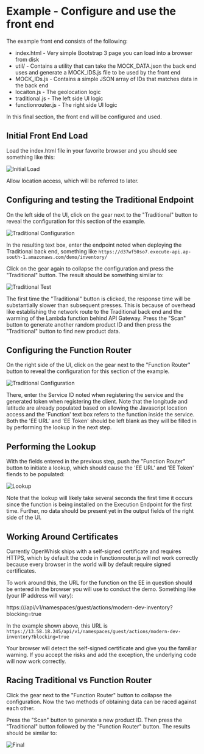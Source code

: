# Example - Configure and use the front end

The example front end consists of the following:

* index.html - Very simple Bootstrap 3 page you can load into a browser from disk
* util/ - Contains a utility that can take the MOCK_DATA.json the back end uses and generate a MOCK_IDS.js file to be used by the front end
* MOCK_IDs.js - Contains a simple JSON array of IDs that matches data in the back end
* locaiton.js - The geolocation logic
* traditional.js - The left side UI logic
* functionrouter.js - The right side UI logic

In this final section, the front end will be configured and used.

## Initial Front End Load
Load the index.html file in your favorite browser and you should see something like this:

![Initial Load](/img/initload.jpg)

Allow location access, which will be referred to later.

## Configuring and testing the Traditional Endpoint
On the left side of the UI, click on the gear next to the "Traditional" button to reveal the configuration for this section of the example.

![Traditional Configuration](/img/traditional.jpg)

In the resulting text box, enter the endpoint noted when deploying the Traditional back end, something like `https://d37wf50so7.execute-api.ap-south-1.amazonaws.com/demo/inventory/`

Click on the gear again to collapse the configuration and press the "Traditional" button.  The result should be something similar to:

![Traditional Test](/img/traditionaltest.jpg)

The first time the "Traditional" button is clicked, the response time will be substantially slower than subsequent presses.  This is because of overhead like establishing the network route to the Traditional back end and the warming of the Lambda function behind API Gateway.  Press the "Scan" button to generate another random product ID and then press the "Traditional" button to find new product data.

## Configuring the Function Router
On the right side of the UI, click on the gear next to the "Function Router" button to reveal the configuration for this section of the example.

![Traditional Configuration](/img/functionrouter.jpg)

There, enter the Service ID noted when registering the service and the generated token when registering the client.  Note that the longitude and latitude are already populated based on allowing the Javascript location access and the 'Function' text box refers to the function inside the service.  Both the 'EE URL' and 'EE Token' should be left blank as they will be filled in by performing the lookup in the next step.

## Performing the Lookup
With the fields entered in the previous step, push the "Function Router" button to initiate a lookup, which should cause the 'EE URL' and 'EE Token' fiends to be populated:

![Lookup](/img/lookup.jpg)

Note that the lookup will likely take several seconds the first time it occurs since the function is being installed on the Execution Endpoint for the first time.  Further, no data should be present yet in the output fields of the right side of the UI.

## Working Around Certificates
Currently OpenWhisk ships with a self-signed certificate and requires HTTPS, which by default the code in functionrouter.js will not work correctly because every browser in the world will by default require signed certificates.

To work around this, the URL for the function on the EE in question should be entered in the browser you will use to conduct the demo.  Something like (your IP address will vary):

https://<IP address>/api/v1/namespaces/guest/actions/modern-dev-inventory?blocking=true

In the example shown above, this URL is `https://13.58.18.245/api/v1/namespaces/guest/actions/modern-dev-inventory?blocking=true`

Your browser will detect the self-signed certificate and give you the familiar warning.  If you accept the risks and add the exception, the underlying code will now work correctly.

## Racing Traditional vs Function Router
Click the gear next to the "Function Router" button to collapse the configuration.  Now the two methods of obtaining data can be raced against each other.

Press the "Scan" button to generate a new product ID.  Then press the "Traditional" button followed by the "Function Router" button.  The results should be similar to:

![Final](/img/final.jpg)